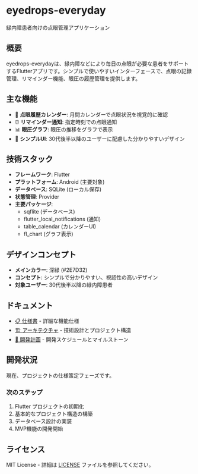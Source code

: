 # eyedrops-everyday

緑内障患者向けの点眼管理アプリケーション

## 概要

eyedrops-everydayは、緑内障などにより毎日の点眼が必要な患者をサポートするFlutterアプリです。シンプルで使いやすいインターフェースで、点眼の記録管理、リマインダー機能、眼圧の履歴管理を提供します。

## 主な機能

- 📅 **点眼履歴カレンダー**: 月間カレンダーで点眼状況を視覚的に確認
- ⏰ **リマインダー通知**: 指定時刻での点眼通知
- 📊 **眼圧グラフ**: 眼圧の推移をグラフで表示
- 🎯 **シンプルUI**: 30代後半以降のユーザーに配慮した分かりやすいデザイン

## 技術スタック

- **フレームワーク**: Flutter
- **プラットフォーム**: Android (主要対象)
- **データベース**: SQLite (ローカル保存)
- **状態管理**: Provider
- **主要パッケージ**: 
  - sqflite (データベース)
  - flutter_local_notifications (通知)
  - table_calendar (カレンダーUI)
  - fl_chart (グラフ表示)

## デザインコンセプト

- **メインカラー**: 深緑 (#2E7D32)
- **コンセプト**: シンプルで分かりやすい、視認性の高いデザイン
- **対象ユーザー**: 30代後半以降の緑内障患者

## ドキュメント

- [📋 仕様書](SPECIFICATION.md) - 詳細な機能仕様
- [🏗️ アーキテクチャ](ARCHITECTURE.md) - 技術設計とプロジェクト構造
- [📅 開発計画](DEVELOPMENT_PLAN.md) - 開発スケジュールとマイルストーン

## 開発状況

現在、プロジェクトの仕様策定フェーズです。

### 次のステップ
1. Flutter プロジェクトの初期化
2. 基本的なプロジェクト構造の構築
3. データベース設計の実装
4. MVP機能の開発開始

## ライセンス

MIT License - 詳細は [LICENSE](LICENSE) ファイルを参照してください。
